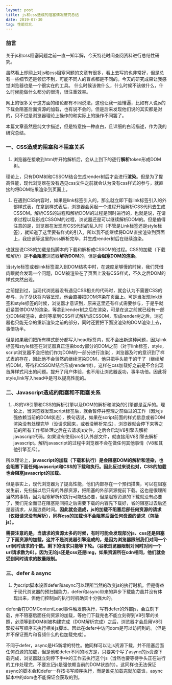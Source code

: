 ```yaml
---
layout: post
title: js和css造成的阻塞情况研究总结
date: 2019-07-30 
tag: 性能优化
---
```

### 前言
关于js和css阻塞问题之前一直一知半解，今天特花时间查阅资料进行总结性研究。

虽然看上却网上对js和css阻塞问题的文章有很多，看上去写的也非常好，但是总有一些细节还是领悟不到，可能不同人的盲点都是不同的。今天的研究成果让我感觉浏览器也是一个很实在的工具。
什么时候该做什么，什么时候不该做什么，什么时候能做什么都分的很清，很注重效率。

网上的很多关于这方面的结论都有不同说法，这也让我一脸懵逼，比如有人说js的下载会阻塞后面资源的加载，也有说不会的。但是后来发现他们说的其实都是对的，只不过是浏览器理论上操作的和实际上的操作不同罢了。

本篇文章虽然是纯文字描述，但是特意按一种直白，且详细的白话描述，作为我的研究总结。
### 一、CSS造成的阻塞和不阻塞关系

1.  浏览器在接收到html并开始解析后，会从上到下的逐行**解析**token形成DOM树。

理论上，只有DOM树和CSSOM结合生成render树后才会进行**渲染**。但是为了提高性能，现代浏览器在没有遇见css文件之前就会认为没有css样式的参与，就直接的将DOM结果渲染到页面上。

1.  在遇到CSS内容时，如果是link标签引入的，那么就立即下载link标签引入的外部样式表，在拿到样式表后，浏览器会另起一个进程开始解析CSS代码去生成CSSOM。解析CSS的进程和解析DOM的过程是同时进行的，也就是说，在请求过程以及形成CSSOM的过程，浏览器还是可以继续解析DOM的。但是值得注意的是，浏览器在发现有CSS代码的乱入时（不管是Link标签还是style标签），就知道了这里要有样式的引入，所以我不能继续将DOM直接渲染到页面上，我应该等这里的css解析完毕，并生成render树后在继续渲染。

也就是说CSS的加载是指脚本的下载和解析成CSSOM的过程。CSS的加载（下载和解析）是**不会阻塞**浏览器**解析DOM**的，但是**会阻塞DOM的渲染**。

当style标签或者link标签混入到DOM结构中时，在速度足够慢的时候，我们凭借肉眼就会发现一个问题，DOM被渲染在了页面上没有CSS样式，不久之后DOM的样式突然出现。

之前提到过，当现代浏览器没有遇见CSS相关的代码时，就会认为不需要CSS的参与，为了尽快将内容呈现，他会直接把DOM渲染在页面上。可是当发现link标签和style标签的时候，浏览器才意识到，原来这里还有样式需要参与，于是乎就赶紧暂停DOM的渲染，等拿到render树之后在渲染，可是在这之前就已经有一部分DOM被渲染，此时等拿到CSS样式解析成CSSOM，形成render树之后，浏览器也只能无奈的重新渲染之前的部分，同时还要把下面没渲染的DOM渲染上去，事倍功半。

但是如果我们把所有样式部分都写入head标签内，就不会出新这种问题，因为link标签和style标签在浏览器真正渲染body部分的DOM之前（对于link标签，style，script浏览器不会把他们作为DOM的一部分进行渲染），浏览器及时的意识到了样式表的存在，因此他不会贸然的继续渲染DOM，他只把手头能干的干了（继续解析DOM，等待和CSSOM结合形成render树）。这样在css加载好之前是不会出现首屏样式闪出的问题。提升了用户体验，也不用让浏览器返功，事半功倍。因此将style,link写入head中是可以提高性能的。

### 二、Javascript造成的阻塞和不阻塞关系

1.  JS的V8引擎和CSS的解析引擎以及DOM的解析和渲染的引擎都是互斥的。理论上，当浏览器发现script标签后，就会暂停并整理之前做过的工作（因为js强依赖当前的DOM状态），换句话说，如果在script前面的样式信息或者DOM渲染没有处理完毕（没请求回来，或者没解析完成），浏览器就会停下来等之前的所有工作都处理之后在去请求js文件，之后会启动V8引擎去解析javascript代码，如果没有使用src引入外部文件，就直接用V8引擎去解析javascript。解析javascript的过程中浏览器不会在做任何其他事情（V8和其他引擎互斥）。

所以理论上，**javascript的加载（下载和执行）是会阻塞DOM的解析和渲染，也会阻塞下面任何javascript和CSS的下载和执行。因此反过来说也对，CSS的加载也会阻塞javascript的加载。**

但是事实上，现代浏览器为了提高性能，他们内部存在一个预扫描类，可以在阻塞发生前，先扫描以后只有的外部资源，把阻塞的外部资源提前下载。这也是很理所当然的事情，因为阻塞解析和执行可能很必要，但是阻塞资源的下载就没有必要了，我们完全而已在阻塞期间把之后需要下载的内容先下载好，省的阻塞过去后还是要请求，从而浪费时间。**因此就会造成，js的加载不阻塞后部任何资源的请求（仅限请求没有解析），同样css的加载也不会阻塞后面任何资源的请求（包括js）。**

**需要注意的是，当请求的资源太多的时候，有时可能会发现部分js、css还是阻塞了下面资源的加载，这并不是浏览器引擎造成的，是因为浏览器限制我们对同一个url同时请求的个数。剩下的请求只能等下轮。（谷歌浏览器限制对同时对同一个url请求数为6）。因为无论js还是css还是img，如果资源所在cdn相同，他们就会受到同时请求的数量限制。**

### 三、defer & async

1.  为script脚本设置defer和async可以理所当然的改变js的执行时机。但是得益于现代浏览器的预扫描能力，defer和async带来的异步下载能力虽并没有体现出来，但他们控制js的执行时机确实十分强大的。

defer会在DOMContentLoad事件触发前执行，写有defer的外部js，会立刻下载，并不阻塞后面任何资源的加载，等他们下载完也不能立刻得到V8引擎的关照，必须等到DOM树被构建完成（DOM解析完成）之后，浏览器才会启用V8引擎按书写顺序去执行相关js脚本。因此在defer中访问dom是可以访问到的。（但是并不保证图片和音频什么的也加载完成）。

不同于defer，async是H5新增的特性。他同样可以让js资源下载，并不阻塞后面任何资源的加载，但是他和defer不同的地方是，只要某个写了async的js资源下载完成，浏览器就立刻停下手中的工作去执行这个js（当然也要等待手头正在进行的工作处理完，不要忘记js是强依赖当前的DOM状态的）。这同样也无法保证async的脚本会和defer一样按书写顺序执行，而是谁先加载完就加载谁，async脚本中的dom也不能保证会获取的到。
